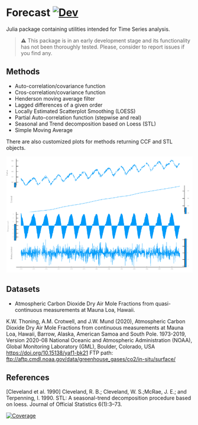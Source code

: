 # Forecast [![Dev](https://img.shields.io/badge/docs-dev-blue.svg)](https://viraltux.github.io/Forecast.jl/dev)

Julia package containing utilities intended for Time Series analysis.

> :warning: This package is in an early development stage and its functionality has not been thoroughly tested. Please, consider to report issues if you find any.

## Methods

* Auto-correlation/covariance function
* Cros-correlation/covariance function
* Henderson moving average filter
* Lagged differences of a given order
* Locally Estimated Scatterplot Smoothing (LOESS)
* Partial Auto-correlation function (stepwise and real)
* Seasonal and Trend decomposition based on Loess (STL)
* Simple Moving Average

There are also customized plots for methods returning CCF and STL objects.

<img src="./docs/src/images/stl_readme.png">

## Datasets

* Atmospheric Carbon Dioxide Dry Air Mole Fractions from quasi-continuous measurements at Mauna Loa, Hawaii.

K.W. Thoning, A.M. Crotwell, and J.W. Mund (2020), Atmospheric Carbon Dioxide Dry Air Mole Fractions from continuous measurements at Mauna Loa, Hawaii, Barrow, Alaska, American Samoa and South Pole. 1973-2019, Version 2020-08 National Oceanic and Atmospheric Administration (NOAA), Global Monitoring Laboratory (GML), Boulder, Colorado, USA https://doi.org/10.15138/yaf1-bk21 FTP path: ftp://aftp.cmdl.noaa.gov/data/greenhouse_gases/co2/in-situ/surface/

## References

[Cleveland et al. 1990]  Cleveland,  R.  B.;  Cleveland,  W.  S.;McRae, J. E.; and Terpenning, I.  1990.  STL: A seasonal-trend decomposition procedure based on loess. Journal of Official Statistics 6(1):3–73.

[![Coverage](https://codecov.io/gh/viraltux/Forecast.jl/branch/master/graph/badge.svg)](https://codecov.io/gh/viraltux/Forecast.jl)
